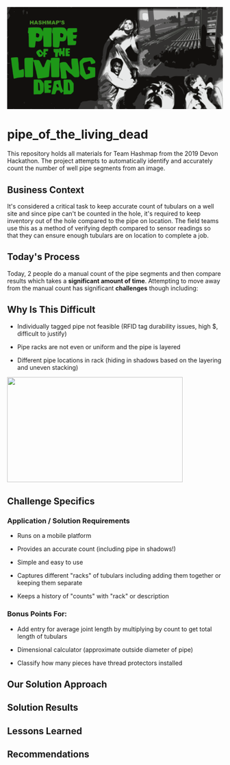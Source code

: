 <img src="https://github.com/randypitcherii/pipe_of_the_living_dead/blob/master/images/Hashmap_Pipe_of_the_Living_Dead2_vectorized.svg"/>

# pipe_of_the_living_dead
This repository holds all materials for Team Hashmap from the 2019 Devon Hackathon. The project attempts to automatically identify and accurately count the number of well pipe segments from an image.

## **Business Context**

It's considered a critical task to keep accurate count of tubulars on a well site and since pipe can't be counted in the hole, it's required to keep inventory out of the hole compared to the pipe on location. The field teams use this as a method of verifying depth compared to sensor readings so that they can ensure enough tubulars are on location to complete a job.

## **Today's Process**

Today, 2 people do a manual count of the pipe segments and then compare results which takes a **significant amount of time**. Attempting to move away from the manual count has significant **challenges** though including:

## **Why Is This Difficult**

- Individually tagged pipe not feasible (RFID tag durability issues, high $, difficult to justify)

- Pipe racks are not even or uniform and the pipe is layered

- Different pipe locations in rack (hiding in shadows based on the layering and uneven stacking)

<img src="images/pipe_small.jpg" width="410" height="245"/>

## **Challenge Specifics**

### **Application / Solution Requirements**

- Runs on a mobile platform

- Provides an accurate count (including pipe in shadows!)

- Simple and easy to use

- Captures different "racks" of tubulars including adding them together or keeping them separate

- Keeps a history of "counts" with "rack" or description

### **Bonus Points For:**

- Add entry for average joint length by multiplying by count to get total length of tubulars

- Dimensional calculator (approximate outside diameter of pipe)

- Classify how many pieces have thread protectors installed

## **Our Solution Approach**

## **Solution Results**

## **Lessons Learned**

## **Recommendations**
